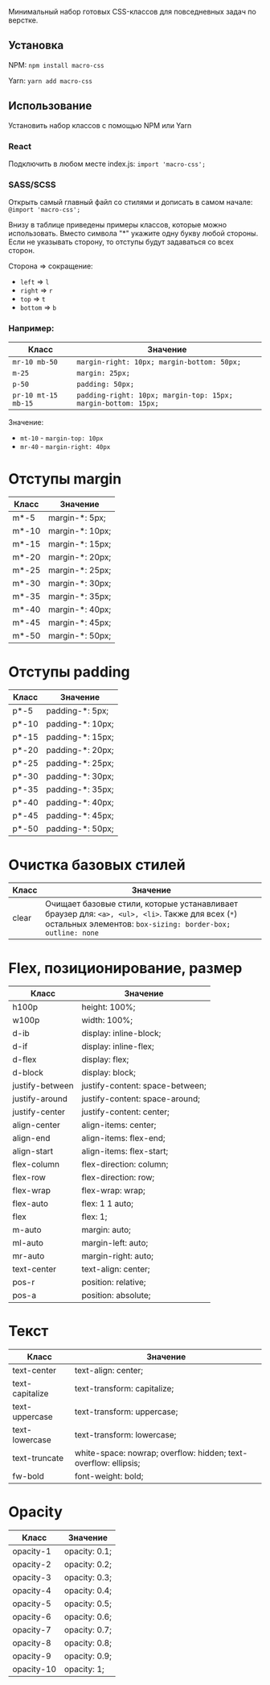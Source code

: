 Минимальный набор готовых CSS-классов для повседневных задач по верстке.

## Установка

NPM:
`npm install macro-css`

Yarn:
`yarn add macro-css`

## Использование

Установить набор классов с помощью NPM или Yarn

### React

Подключить в любом месте index.js: `import 'macro-css';`

### SASS/SCSS

Открыть самый главный файл со стилями и дописать в самом начале: `@import 'macro-css';`

Внизу в таблице приведены примеры классов, которые можно использовать. Вместо символа "\*" укажите одну букву любой стороны. Если не указывать сторону, то отступы будут задаваться со всех сторон.

Сторона => сокращение:

- `left` => `l`
- `right` => `r`
- `top` => `t`
- `bottom` => `b`

### Например:

| Класс               | Значение                                                      |
| ------------------- | ------------------------------------------------------------- |
| `mr-10 mb-50`       | `margin-right: 10px; margin-bottom: 50px;`                    |
| `m-25`              | `margin: 25px;`                                               |
| `p-50`              | `padding: 50px;`                                              |
| `pr-10 mt-15 mb-15` | `padding-right: 10px; margin-top: 15px; margin-bottom: 15px;` |

Значение:

- `mt-10` - `margin-top: 10px`
- `mr-40` - `margin-right: 40px`

# Отступы margin

| Класс  | Значение         |
| ------ | ---------------- |
| m\*-5  | margin-\*: 5px;  |
| m\*-10 | margin-\*: 10px; |
| m\*-15 | margin-\*: 15px; |
| m\*-20 | margin-\*: 20px; |
| m\*-25 | margin-\*: 25px; |
| m\*-30 | margin-\*: 30px; |
| m\*-35 | margin-\*: 35px; |
| m\*-40 | margin-\*: 40px; |
| m\*-45 | margin-\*: 45px; |
| m\*-50 | margin-\*: 50px; |

# Отступы padding

| Класс  | Значение          |
| ------ | ----------------- |
| p\*-5  | padding-\*: 5px;  |
| p\*-10 | padding-\*: 10px; |
| p\*-15 | padding-\*: 15px; |
| p\*-20 | padding-\*: 20px; |
| p\*-25 | padding-\*: 25px; |
| p\*-30 | padding-\*: 30px; |
| p\*-35 | padding-\*: 35px; |
| p\*-40 | padding-\*: 40px; |
| p\*-45 | padding-\*: 45px; |
| p\*-50 | padding-\*: 50px; |

# Очистка базовых стилей

| Класс | Значение                                                                                                                                                       |
| ----- | -------------------------------------------------------------------------------------------------------------------------------------------------------------- |
| clear | Очищает базовые стили, которые устанавливает браузер для: `<a>, <ul>, <li>`. Также для всех (`*`) остальных элементов: `box-sizing: border-box; outline: none` |

# Flex, позиционирование, размер

| Класс           | Значение                        |
| --------------- | ------------------------------- |
| h100p           | height: 100%;                   |
| w100p           | width: 100%;                    |
| d-ib            | display: inline-block;          |
| d-if            | display: inline-flex;           |
| d-flex          | display: flex;                  |
| d-block         | display: block;                 |
| justify-between | justify-content: space-between; |
| justify-around  | justify-content: space-around;  |
| justify-center  | justify-content: center;        |
| align-center    | align-items: center;            |
| align-end       | align-items: flex-end;          |
| align-start     | align-items: flex-start;        |
| flex-column     | flex-direction: column;         |
| flex-row        | flex-direction: row;            |
| flex-wrap       | flex-wrap: wrap;                |
| flex-auto       | flex: 1 1 auto;                 |
| flex            | flex: 1;                        |
| m-auto          | margin: auto;                   |
| ml-auto         | margin-left: auto;              |
| mr-auto         | margin-right: auto;             |
| text-center     | text-align: center;             |
| pos-r           | position: relative;             |
| pos-a           | position: absolute;             |

# Текст

| Класс           | Значение                                                        |
| --------------- | --------------------------------------------------------------- |
| text-center     | text-align: center;                                             |
| text-capitalize | text-transform: capitalize;                                     |
| text-uppercase  | text-transform: uppercase;                                      |
| text-lowercase  | text-transform: lowercase;                                      |
| text-truncate   | white-space: nowrap; overflow: hidden; text-overflow: ellipsis; |
| fw-bold         | font-weight: bold;                                              |

# Opacity

| Класс      | Значение      |
| ---------- | ------------- |
| opacity-1  | opacity: 0.1; |
| opacity-2  | opacity: 0.2; |
| opacity-3  | opacity: 0.3; |
| opacity-4  | opacity: 0.4; |
| opacity-5  | opacity: 0.5; |
| opacity-6  | opacity: 0.6; |
| opacity-7  | opacity: 0.7; |
| opacity-8  | opacity: 0.8; |
| opacity-9  | opacity: 0.9; |
| opacity-10 | opacity: 1;   |
